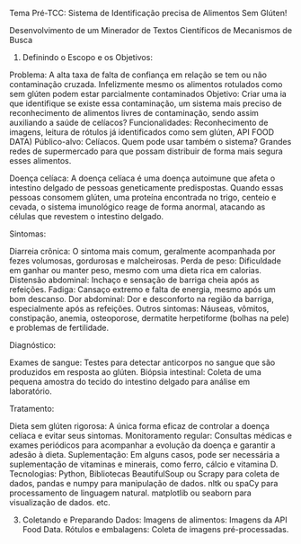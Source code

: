 Tema Pré-TCC:
Sistema de Identificação precisa de Alimentos Sem Glúten!

Desenvolvimento de um Minerador de Textos Científicos de Mecanismos de Busca 

1. Definindo o Escopo e os Objetivos:

Problema: A alta taxa de falta de confiança em relação se tem ou não contaminação cruzada. Infelizmente mesmo os alimentos rotulados como sem glúten podem estar parcialmente contaminados
Objetivo: Criar uma ia que identifique se existe essa contaminação, um sistema mais preciso de reconhecimento de alimentos livres de contaminação, sendo assim auxiliando a saúde de celíacos?
Funcionalidades: Reconhecimento de imagens, leitura de rótulos já identificados como sem glúten, API FOOD DATA)
Público-alvo: Celíacos. Quem pode usar também o sistema? Grandes redes de supermercado para que possam distribuir de forma mais segura esses alimentos.

Doença celíaca: A doença celíaca é uma doença autoimune que afeta o intestino delgado de pessoas geneticamente predispostas. Quando essas pessoas consomem glúten, uma proteína encontrada no trigo, centeio e cevada, o sistema imunológico reage de forma anormal, atacando as células que revestem o intestino delgado.

Sintomas:

Diarreia crônica: O sintoma mais comum, geralmente acompanhada por fezes volumosas, gordurosas e malcheirosas.
Perda de peso: Dificuldade em ganhar ou manter peso, mesmo com uma dieta rica em calorias.
Distensão abdominal: Inchaço e sensação de barriga cheia após as refeições.
Fadiga: Cansaço extremo e falta de energia, mesmo após um bom descanso.
Dor abdominal: Dor e desconforto na região da barriga, especialmente após as refeições.
Outros sintomas: Náuseas, vômitos, constipação, anemia, osteoporose, dermatite herpetiforme (bolhas na pele) e problemas de fertilidade.

Diagnóstico:

Exames de sangue: Testes para detectar anticorpos no sangue que são produzidos em resposta ao glúten.
Biópsia intestinal: Coleta de uma pequena amostra do tecido do intestino delgado para análise em laboratório.

Tratamento:

Dieta sem glúten rigorosa: A única forma eficaz de controlar a doença celíaca e evitar seus sintomas.
Monitoramento regular: Consultas médicas e exames periódicos para acompanhar a evolução da doença e garantir a adesão à dieta.
Suplementação: Em alguns casos, pode ser necessária a suplementação de vitaminas e minerais, como ferro, cálcio e vitamina D.
Tecnologias: Python, Bibliotecas BeautifulSoup ou Scrapy para coleta de dados, pandas e numpy para manipulação de dados. nltk ou spaCy para processamento de linguagem natural. matplotlib ou seaborn para visualização de dados. etc.

3. Coletando e Preparando Dados:
Imagens de alimentos: Imagens da API Food Data.
Rótulos e embalagens: Coleta de imagens pré-processadas.
